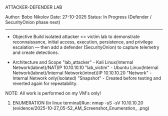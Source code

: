 ATTACKER-DEFENDER LAB

Author: Bobo Nikolov
Date: 27-10-2025
Status: In Progress (Defender / SecurityOnion phase next)

---

- Objective
Build isolated attacker <> victim lab to demonstrate reconnaissance, initial access, execution, persistence, and privilege escalation — then add a defender (SecurityOnion) to capture telemetry and create detections.

- Architecture and Scope
"lab_attacker" - Kali Linux(Internal Network(labnet)/NAT)IP 10.10.10.10
"lab_victim" - Ubuntu Linux(Internal Network(labnet)/Internal Network(intnet))IP 10.10.10.20
"Network" - Internal Network only(Isolated)
"Snapshot" - Created before testing and reverted again for repeatability.

NOTE: All work is performed on my VM's only!

1. ENUMERATION 
(In linux terminal)Run:
nmap -sS -sV 10.10.10.20
(evidence/2025-10-27_05-52_AM_Screenshot_Enumeration_ .png)
